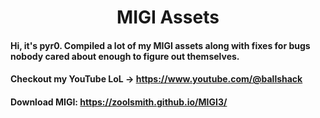 <h1 align="center">MIGI Assets</h1>

#### Hi, it's pyr0. Compiled a lot of my MIGI assets along with fixes for bugs nobody cared about enough to figure out themselves.
#### Checkout my YouTube LoL -> https://www.youtube.com/@ballshack
#### Download MIGI: https://zoolsmith.github.io/MIGI3/
